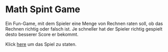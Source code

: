 # Math Spint Game
Ein Fun-Game, mit dem Spieler eine Menge von Rechnen raten soll, ob das Rechnen richtig oder falsch ist. Je schneller hat der Spieler richtig gespielt desto besserer Score er bekommt.

Klick [here](https://hientran12.github.io/MathSpintGame/) um das Spiel zu staten.
